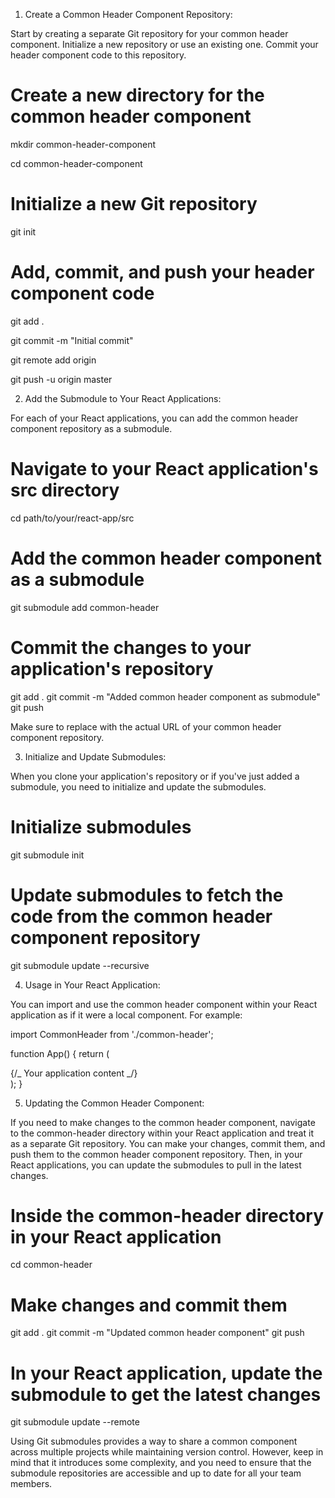 1. Create a Common Header Component Repository:

Start by creating a separate Git repository for your common header component. Initialize a new repository or use an existing one. Commit your header component code to this repository.

# Create a new directory for the common header component

mkdir common-header-component

cd common-header-component

# Initialize a new Git repository

git init

# Add, commit, and push your header component code

git add .

git commit -m "Initial commit"

git remote add origin <common-header-repo-url>

git push -u origin master

2. Add the Submodule to Your React Applications:

For each of your React applications, you can add the common header component repository as a submodule.

# Navigate to your React application's src directory

cd path/to/your/react-app/src

# Add the common header component as a submodule

git submodule add <common-header-repo-url> common-header

# Commit the changes to your application's repository

git add .
git commit -m "Added common header component as submodule"
git push

Make sure to replace <common-header-repo-url> with the actual URL of your common header component repository.

3. Initialize and Update Submodules:

When you clone your application's repository or if you've just added a submodule, you need to initialize and update the submodules.

# Initialize submodules

git submodule init

# Update submodules to fetch the code from the common header component repository

git submodule update --recursive

4. Usage in Your React Application:

You can import and use the common header component within your React application as if it were a local component. For example:

import CommonHeader from './common-header';

function App() {
return (

<div>
<CommonHeader />
{/_ Your application content _/}
</div>
);
}

5. Updating the Common Header Component:

If you need to make changes to the common header component, navigate to the common-header directory within your React application and treat it as a separate Git repository. You can make your changes, commit them, and push them to the common header component repository. Then, in your React applications, you can update the submodules to pull in the latest changes.

# Inside the common-header directory in your React application

cd common-header

# Make changes and commit them

git add .
git commit -m "Updated common header component"
git push

# In your React application, update the submodule to get the latest changes

git submodule update --remote

Using Git submodules provides a way to share a common component across multiple projects while maintaining version control. However, keep in mind that it introduces some complexity, and you need to ensure that the submodule repositories are accessible and up to date for all your team members.
